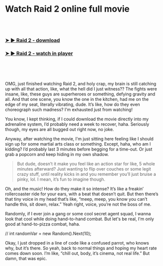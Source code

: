 <h1>Watch Raid 2 online full movie</h1>


<br><br>

<h3><a href="https://Joeys-mardibeschrock1985.github.io/cmrigjdwyn/">➤ ► Raid 2 - download</a></h3> 
<h3><a href="https://Joeys-mardibeschrock1985.github.io/cmrigjdwyn/">➤ ► Raid 2 - watch in player</a></h3>


<br><br><br>


OMG, just finished watching Raid 2, and holy crap, my brain is still catching up with all that action, like, what the hell did I just witness?? The fights were insane, like, these guys are superheroes or something, defying gravity and all. And that one scene, you know the one in the kitchen, had me on the edge of my seat, literally vibrating, dude. It’s like, how do they even choreograph such madness? I'm exhausted just from watching!

You know, I kept thinking, if I could download the movie directly into my adrenaline system, I’d probably need a week to recover, haha. Seriously though, my eyes are all bugged out right now, no joke.

Anyway, after watching the movie, I'm just sitting here feeling like I should sign up for some martial arts class or something. Except, haha, who am I kidding? I’d probably last 3 minutes before begging for a time-out. Or just grab a popcorn and keep hiding in my own shadow.

> But dude, doesn’t it make you feel like an action star for like, 5 whole minutes afterward? Just wanting to flip over couches or some legit crazy stuff, until reality kicks in and you remember you’ll just bruise a pinky, lol. I mean, it’s fun to imagine though.

Oh, and the music! How do they make it so intense? It’s like a freakin’ rollercoaster ride for your ears, with a beat that doesn’t quit. But then there’s that tiny voice in my head that’s like, “meep, meep, you know you can’t handle this, sit down, relax.” Yeah right, voice, you’re not the boss of me.

Randomly, if I ever join a gang or some cool secret agent squad, I wanna look that cool while doing hand-to-hand combat. But let's be real, I'm only good at hand-to-pizza combat, haha.

// int randomVar = new Random().Next(10);

Okay, I just dropped in a line of code like a confused parrot, who knows why, but it’s there. So yeah, back to normal things and hoping my heart rate comes down soon. I’m like, “chill out, body, it’s cinema, not real life.” But damn, that was epic.
